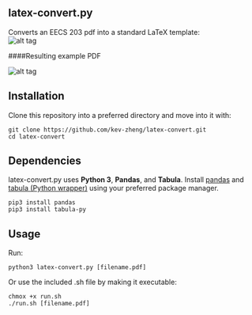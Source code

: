 ## latex-convert.py

Converts an EECS 203 pdf into a standard LaTeX template:   
![alt tag](https://github.com/kev-zheng/latex-convert/blob/master/pictures/tex_example_EECS203.png)

####Resulting example PDF  
  
![alt tag](https://github.com/kev-zheng/latex-convert/blob/master/pictures/pdf_example_EECS203.png)

## Installation
Clone this repository into a preferred directory and move into it with:
```
git clone https://github.com/kev-zheng/latex-convert.git
cd latex-convert
```

## Dependencies
latex-convert.py uses __Python 3__,  __Pandas__, and __Tabula__.
Install [pandas](http://pandas.pydata.org/) and [tabula (Python wrapper)](https://github.com/chezou/tabula-py) using your preferred package manager.
```
pip3 install pandas
pip3 install tabula-py
```

## Usage
Run:
```
python3 latex-convert.py [filename.pdf]
```
Or use the included .sh file by making it executable:
```
chmox +x run.sh
./run.sh [filename.pdf]
```
